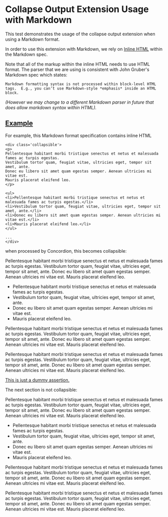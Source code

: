 # Collapse Output Extension Usage with Markdown

This test demonstrates the usage of the collapse output extension when using a Markdown format.

In order to use this extension with Markdown, we rely on [Inline HTML](http://daringfireball.net/projects/markdown/syntax#html)
within the Markdown spec. 

Note that all of the markup within the inline HTML needs to use HTML format. The parser that we are using is consistent with John Gruber's Markdown spec which states: 

`Markdown formatting syntax is not processed within block-level HTML tags. 
E.g., you can’t use Markdown-style *emphasis* inside an HTML block.` 

_(However we may change to a different Markdown 
parser in future that does allow markdown syntax within HTML)._
    
## [Example](- "")

For example, this Markdown format specification contains inline HTML

    <div class='collapsible'>
    <p>
    Pellentesque habitant morbi tristique senectus et netus et malesuada fames ac turpis egestas. 
    Vestibulum tortor quam, feugiat vitae, ultricies eget, tempor sit amet, ante. 
    Donec eu libero sit amet quam egestas semper. Aenean ultricies mi vitae est. 
    Mauris placerat eleifend leo.
    </p>
    
    <ul>
    <li>Pellentesque habitant morbi tristique senectus et netus et malesuada fames ac turpis egestas.</li> 
    <li>Vestibulum tortor quam, feugiat vitae, ultricies eget, tempor sit amet, ante.</li>
    <li>Donec eu libero sit amet quam egestas semper. Aenean ultricies mi vitae est.</li>
    <li>Mauris placerat eleifend leo.</li>
    </ul>
    
    ...
    </div>

when processed by Concordion, this becomes collapsible:

<div class='collapsible'>
<p>
Pellentesque habitant morbi tristique senectus et netus et malesuada fames ac turpis egestas. 
Vestibulum tortor quam, feugiat vitae, ultricies eget, tempor sit amet, ante. 
Donec eu libero sit amet quam egestas semper. Aenean ultricies mi vitae est. 
Mauris placerat eleifend leo.
</p>

<ul>
<li>Pellentesque habitant morbi tristique senectus et netus et malesuada fames ac turpis egestas.</li> 
<li>Vestibulum tortor quam, feugiat vitae, ultricies eget, tempor sit amet, ante.</li>
<li>Donec eu libero sit amet quam egestas semper. Aenean ultricies mi vitae est.</li>
<li>Mauris placerat eleifend leo.</li>
</ul>

<p>
Pellentesque habitant morbi tristique senectus et netus et malesuada fames ac turpis egestas. 
Vestibulum tortor quam, feugiat vitae, ultricies eget, tempor sit amet, ante. 
Donec eu libero sit amet quam egestas semper. Aenean ultricies mi vitae est. 
Mauris placerat eleifend leo.
</p>

<p>
Pellentesque habitant morbi tristique senectus et netus et malesuada fames ac turpis egestas. 
Vestibulum tortor quam, feugiat vitae, ultricies eget, tempor sit amet, ante. 
Donec eu libero sit amet quam egestas semper. Aenean ultricies mi vitae est. 
Mauris placerat eleifend leo.
</p>
</div>

[This is just a dummy assertion.](- "c:assertTrue=returnTrue()")

The next section is not collapsible:

Pellentesque habitant morbi tristique senectus et netus et malesuada fames ac turpis egestas. 
Vestibulum tortor quam, feugiat vitae, ultricies eget, tempor sit amet, ante. 
Donec eu libero sit amet quam egestas semper. Aenean ultricies mi vitae est. 
Mauris placerat eleifend leo.
		
* Pellentesque habitant morbi tristique senectus et netus et malesuada fames ac turpis egestas. 
* Vestibulum tortor quam, feugiat vitae, ultricies eget, tempor sit amet, ante. 
* Donec eu libero sit amet quam egestas semper. Aenean ultricies mi vitae est. 
* Mauris placerat eleifend leo.
		
Pellentesque habitant morbi tristique senectus et netus et malesuada fames ac turpis egestas. 
Vestibulum tortor quam, feugiat vitae, ultricies eget, tempor sit amet, ante. 
Donec eu libero sit amet quam egestas semper. Aenean ultricies mi vitae est. 
Mauris placerat eleifend leo.
		
Pellentesque habitant morbi tristique senectus et netus et malesuada fames ac turpis egestas. 
Vestibulum tortor quam, feugiat vitae, ultricies eget, tempor sit amet, ante. 
Donec eu libero sit amet quam egestas semper. Aenean ultricies mi vitae est. 
Mauris placerat eleifend leo.